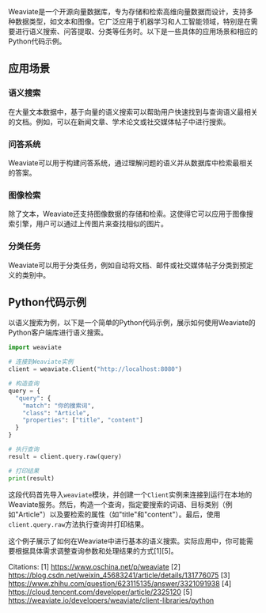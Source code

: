 Weaviate是一个开源向量数据库，专为存储和检索高维向量数据而设计，支持多种数据类型，如文本和图像。它广泛应用于机器学习和人工智能领域，特别是在需要进行语义搜索、问答提取、分类等任务时。以下是一些具体的应用场景和相应的Python代码示例。

## 应用场景

### 语义搜索
在大量文本数据中，基于向量的语义搜索可以帮助用户快速找到与查询语义最相关的文档。例如，可以在新闻文章、学术论文或社交媒体帖子中进行搜索。

### 问答系统
Weaviate可以用于构建问答系统，通过理解问题的语义并从数据库中检索最相关的答案。

### 图像检索
除了文本，Weaviate还支持图像数据的存储和检索。这使得它可以应用于图像搜索引擎，用户可以通过上传图片来查找相似的图片。

### 分类任务
Weaviate可以用于分类任务，例如自动将文档、邮件或社交媒体帖子分类到预定义的类别中。

## Python代码示例

以语义搜索为例，以下是一个简单的Python代码示例，展示如何使用Weaviate的Python客户端库进行语义搜索。

```python
import weaviate

# 连接到Weaviate实例
client = weaviate.Client("http://localhost:8080")

# 构造查询
query = {
  "query": {
    "match": "你的搜索词",
    "class": "Article",
    "properties": ["title", "content"]
  }
}

# 执行查询
result = client.query.raw(query)

# 打印结果
print(result)
```

这段代码首先导入`weaviate`模块，并创建一个`Client`实例来连接到运行在本地的Weaviate服务。然后，构造一个查询，指定要搜索的词语、目标类别（例如"Article"）以及要检索的属性（如"title"和"content"）。最后，使用`client.query.raw`方法执行查询并打印结果。

这个例子展示了如何在Weaviate中进行基本的语义搜索。实际应用中，你可能需要根据具体需求调整查询参数和处理结果的方式[1][5]。

Citations:
[1] https://www.oschina.net/p/weaviate
[2] https://blog.csdn.net/weixin_45683241/article/details/131776075
[3] https://www.zhihu.com/question/623115135/answer/3321091938
[4] https://cloud.tencent.com/developer/article/2325120
[5] https://weaviate.io/developers/weaviate/client-libraries/python